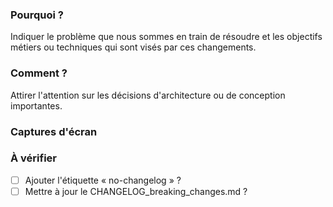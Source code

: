 ### Pourquoi ?

Indiquer le problème que nous sommes en train de résoudre et les objectifs métiers ou techniques qui sont visés par ces changements.

### Comment ? <!-- optionnel -->

Attirer l'attention sur les décisions d'architecture ou de conception importantes.

### Captures d'écran <!-- optionnel -->

### À vérifier

- [ ] Ajouter l'étiquette « no-changelog » ?
- [ ] Mettre à jour le CHANGELOG_breaking_changes.md ?
